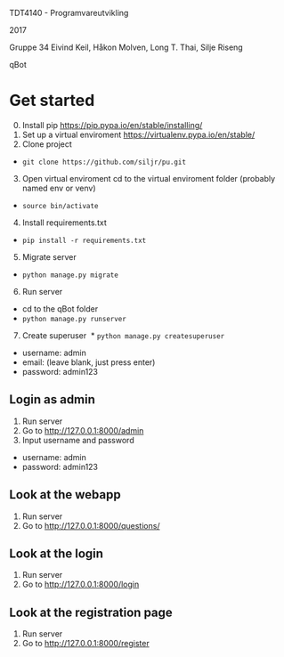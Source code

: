TDT4140 - Programvareutvikling

2017 

Gruppe 34 
Eivind Keil, Håkon Molven, Long T. Thai, Silje Riseng 

qBot 

# Get started
0. Install pip https://pip.pypa.io/en/stable/installing/ 
1. Set up a virtual enviroment https://virtualenv.pypa.io/en/stable/ 
2. Clone project 
  * `git clone https://github.com/siljr/pu.git`
3. Open virtual enviroment 
  cd to the virtual enviroment folder (probably named env or venv)
  * `source bin/activate`
4. Install requirements.txt 
  * `pip install -r requirements.txt`
5. Migrate server 
  * `python manage.py migrate`
6. Run server 
  * cd to the qBot folder 
  * `python manage.py runserver` 
7. Create superuser 
  * `python manage.py createsuperuser`
  * username: admin
  * email: (leave blank, just press enter)
  * password: admin123


 
## Login as admin 
1. Run server 
2. Go to http://127.0.0.1:8000/admin 
3. Input username and password
  * username: admin
  * password: admin123

## Look at the webapp 
1. Run server
2. Go to http://127.0.0.1:8000/questions/

## Look at the login 
1. Run server
2. Go to http://127.0.0.1:8000/login 

## Look at the registration page 
1. Run server
2. Go to http://127.0.0.1:8000/register 

